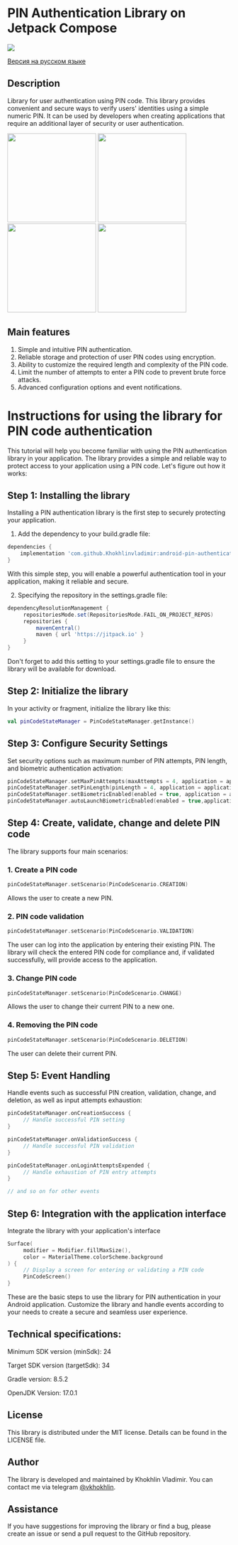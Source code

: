 # PIN Authentication Library on Jetpack Compose

[![](https://jitpack.io/v/Khokhlinvladimir/android-pin-authentication.svg)](https://jitpack.io/#Khokhlinvladimir/android-pin-authentication)

[Версия на русском языке](https://github.com/Khokhlinvladimir/android-pin-authentication/blob/main/README_RU.md)

## Description

Library for user authentication using PIN code. This library provides convenient and secure ways to verify users' identities using a simple numeric PIN. It can be used by developers when creating applications that require an additional layer of security or user authentication.

<img src="https://github.com/Khokhlinvladimir/android-pin-authentication/blob/main/screens/preview_russian.gif" alt="" width="200px"></a>    <img src="https://github.com/Khokhlinvladimir/android-pin-authentication/blob/main/screens/preview_english_01.png" alt="" width="200px"></a>    <img src="https://github.com/Khokhlinvladimir/android-pin-authentication/blob/main/screens/preview_english_02.png" alt="" width="200px"></a>    <img src="https://github.com/Khokhlinvladimir/android-pin-authentication/blob/main/screens/preview_english_03.png" alt="" width="200px"></a>

## Main features

1. Simple and intuitive PIN authentication.
2. Reliable storage and protection of user PIN codes using encryption.
3. Ability to customize the required length and complexity of the PIN code.
4. Limit the number of attempts to enter a PIN code to prevent brute force attacks.
5. Advanced configuration options and event notifications.

# Instructions for using the library for PIN code authentication

This tutorial will help you become familiar with using the PIN authentication library in your application. The library provides a simple and reliable way to protect access to your application using a PIN code. Let's figure out how it works:

## Step 1: Installing the library

Installing a PIN authentication library is the first step to securely protecting your application.

1. Add the dependency to your build.gradle file:

```gradle
dependencies {
    implementation 'com.github.Khokhlinvladimir:android-pin-authentication:v1.0.4'
}
```
With this simple step, you will enable a powerful authentication tool in your application, making it reliable and secure.

2. Specifying the repository in the settings.gradle file:

```gradle
dependencyResolutionManagement {
     repositoriesMode.set(RepositoriesMode.FAIL_ON_PROJECT_REPOS)
     repositories {
         mavenCentral()
         maven { url 'https://jitpack.io' }
     }
}
```
Don't forget to add this setting to your settings.gradle file to ensure the library will be available for download.
## Step 2: Initialize the library

In your activity or fragment, initialize the library like this:

```kotlin
val pinCodeStateManager = PinCodeStateManager.getInstance()
```

## Step 3: Configure Security Settings

Set security options such as maximum number of PIN attempts, PIN length, and biometric authentication activation:

```kotlin
pinCodeStateManager.setMaxPinAttempts(maxAttempts = 4, application = application)
pinCodeStateManager.setPinLength(pinLength = 4, application = application)
pinCodeStateManager.setBiometricEnabled(enabled = true, application = application)
pinCodeStateManager.autoLaunchBiometricEnabled(enabled = true,application = application)
```

## Step 4: Create, validate, change and delete PIN code

The library supports four main scenarios:

### 1. Create a PIN code

```kotlin
pinCodeStateManager.setScenario(PinCodeScenario.CREATION)
```

Allows the user to create a new PIN.

### 2. PIN code validation

```kotlin
pinCodeStateManager.setScenario(PinCodeScenario.VALIDATION)
```

The user can log into the application by entering their existing PIN. The library will check the entered PIN code for compliance and, if validated successfully, will provide access to the application.

### 3. Change PIN code

```kotlin
pinCodeStateManager.setScenario(PinCodeScenario.CHANGE)
```

Allows the user to change their current PIN to a new one.

### 4. Removing the PIN code

```kotlin
pinCodeStateManager.setScenario(PinCodeScenario.DELETION)
```

The user can delete their current PIN.

## Step 5: Event Handling

Handle events such as successful PIN creation, validation, change, and deletion, as well as input attempts exhaustion:

```kotlin
pinCodeStateManager.onCreationSuccess {
     // Handle successful PIN setting
}

pinCodeStateManager.onValidationSuccess {
     // Handle successful PIN validation
}

pinCodeStateManager.onLoginAttemptsExpended {
     // Handle exhaustion of PIN entry attempts
}

// and so on for other events
```

## Step 6: Integration with the application interface

Integrate the library with your application's interface

```kotlin
Surface(
     modifier = Modifier.fillMaxSize(),
     color = MaterialTheme.colorScheme.background
) {
     // Display a screen for entering or validating a PIN code
     PinCodeScreen()
}
```

These are the basic steps to use the library for PIN authentication in your Android application. Customize the library and handle events according to your needs to create a secure and seamless user experience.

## Technical specifications:

Minimum SDK version (minSdk): 24

Target SDK version (targetSdk): 34

Gradle version: 8.5.2

OpenJDK Version: 17.0.1

## License

This library is distributed under the MIT license. Details can be found in the LICENSE file.

## Author

The library is developed and maintained by Khokhlin Vladimir. You can contact me via telegram [@vkhokhlin](https://t.me/vkhokhlin).

## Assistance

If you have suggestions for improving the library or find a bug, please create an issue or send a pull request to the GitHub repository.
